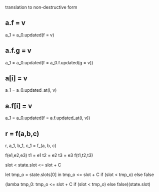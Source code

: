 translation to non-destructive form

a.f = v
---
a_1 = a_0.updated(f = v)

a.f.g = v
---
a_1 = a_0.updated(f = a_0.f.updated(g = v))

a[i] = v
---
a_1 = a_0.updated_at(i, v)

a.f[i] = v
---
a_1 = a_0.updated(f = a.f.updated_at(i, v))

r = f(a,b,c)
---
r, a_1, b_1, c_1 = f_(a, b, c)


f(e1,e2,e3)
t1 = e1
t2 = e2
t3 = e3
f(t1,t2,t3)

slot < state.slot <= slot + C

let tmp_o = state.slots[0]
in tmp_o <= slot + C if (slot < tmp_o) else false

(lamba tmp_0: tmp_o <= slot + C if (slot < tmp_o) else false)(state.slot)
